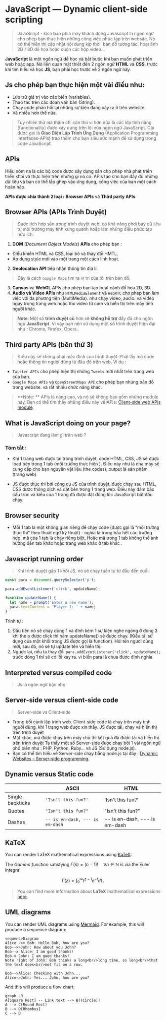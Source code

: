 # JavaScript — Dynamic client-side scripting
> JavaScript - kịch bản phía máy khách động
> Javascript là ngôn ngữ cho phép bạn thực hiện những công việc phức tạp trên website. Nó có thể hiển thị cập nhật nội dung kịp thời, bản đồ tương tác, hoạt ảnh 2D / 3D đồ họa hoặc cuộn các hộp video...

**JavaScript** là một ngôn ngữ dễ học và bắt buộc khi bạn muốn phát triển web hoặc app. Nó liên quan mật thiết đến 2 ngôn ngữ **HTML** và **CSS**, trước khi tìm hiểu và học **JS**, bạn phải học trước về 2 ngôn ngữ này.

## Js cho phép bạn thực hiện một vài điều như:

- Lưu trữ giá trị vào các biến (variables).
- Thao tác trên các đoạn văn bản (String).
- Chạy code phản hồi lại những sự kiện đang xảy ra ở trên website.
- Và nhiều hơn thế nữa.
> Tuy nhiên thứ mà thậm chí còn thú vị hơn nữa là các lớp tính năng (functionality) được xây dựng trên lõi của ngôn ngữ JavaScript. Cái được gọi là **Giao Diện Lập Trình Ứng Dụng** (Application Programming Interfaces-APIs) trao thêm cho bạn siêu sức mạnh để sử dụng trong code JavaScript.

## APIs

Hiểu nôm na là các bộ code được xây dựng sẵn cho phép nhà phát triển triển khai và thực hiện trên những gì nó có. APIs tạo cho bạn đầy đủ những dữ liệu và bạn có thể lắp ghép vào ứng dụng, công việc của bạn một cách hoàn hảo.

**APIs được chia thành 2 loại :** **Browser APIs** và **Third party APIs**

## Browser APIs (APIs Trình Duyệt)
> Được tích hợp sẵn trong trình duyệt web, có khả năng phơi bày dữ liệu từ môi trường máy tính xung quanh hoặc làm những điều phức tạp hữu ích.

1. **DOM** (*Document Object Models*) **APIs** cho phép bạn :
- Điều khiển HTML và CSS, loại bỏ và thay đổi HMTL.
- Áp dụng style mới vào một trang một cách linh hoạt.
2. **Geolocation API** tiếp nhận thông tin địa lí. 
> Đây là cách `Google Maps` tìm ra vị trí của tôi trên bản đồ.
3. **Canvas** và **WebGL** APIs cho phép bạn tạo hoạt cảnh đồ họa 2D, 3D.
4. **Audio và Video APIs** như `HTMLMediaElement` và `WebRTC` cho phép bạn làm việc với đa phương tiện (MultiMedia). như chạy video, audio. và video ngay trong trang web hoặc thu video từ cam và hiển thị trên máy tính người khác.

>**Note**: Một số **trình duyệt cũ** hơn sẽ **không hỗ trợ** đầy đủ cho ngôn ngữ **JavaScript**. Vì vậy bạn nên sử dụng một số trình duyệt hiện đại như : Chrome, Firefox, Opera..
## Third party APIs (bên thứ 3)
> Điều này sẽ không phải mặc định của trình duyệt. Phải lấy mã code hoặc thông tin người dùng từ đâu đó trên web. Ví dụ :
- `Twitter APIs` cho phép hiện thị những `Tweets` mới nhất trên trang web của bạn.
- `Google Maps APIs` và `OpenStreetMaps API` cho phép bạn nhúng bản đồ trong website. và rất nhiều chức năng khác.

> **Note: ** APIs là  nâng cao, và nó sẽ không bao gồm những module này. Bạn có thể tìm thấy những điều này về APIs: [Client-side web APIs module](https://developer.mozilla.org/en-US/docs/Learn/JavaScript/Client-side_web_APIs).

## What is JavaScript doing on your page?
> Javascript đang làm gì trên web ?
 ### Tóm tắt : 
- Khi 1 trang web được tải trong trình duyệt, code HTML, CSS, JS sẽ được load bên trong 1 tab (môi trường thực hiện ). Điều này như là nhà máy sẽ cung cấp cho bạn nguyên vật liệu (the codes), output là sản phẩm (trang web).

- JS được thực thi bởi công cụ JS của trình duyệt, được chạy sau HTML, CSS được thông dịch và đặt bên trong 1 trang web. Điều này đảm bảo cấu trúc và kiểu của 1 trang đã được đặt đúng lúc JavaScript bắt đầu chạy.

## Browser security
- Mỗi 1 tab là một không gian riêng để chạy code (được gọi là "môi trường thực thi" theo thuật ngữ kỹ thuật) - nghĩa là trong hầu hết các trường hợp, mã của 1 tab là chạy riêng biệt, Hoặc mã trong 1 tab không thể ảnh hưởng đến tab khác hoặc trang web khác ở tab khác .
## Javascript running order
> Khi trình duyệt gặp 1 khối JS, nó sẽ chạy tuần tự từ đầu đến cuối. 
```js
const para = document.querySelector('p');

para.addEventListener('click', updateName);

function updateName() {
  let name = prompt('Enter a new name');
  para.textContent = 'Player 1: ' + name;
}
```
Trình tự :
1. Đầu tiên nó sẽ chạy dòng 1 và đính kèm 1 sự kiện nghe ngóng ở dòng 3 khi thẻ p được click thì hàm updateName() sẽ được chạy. (Kiểu tái sử dụng của một khối trong JS được gọi là function). Hỏi tên người dùng mới, sau đó, nó sẽ tự update tên và hiển thị.
2. Ngược lại, nếu ta thay đổi `para.addEventListener('click', updateName);` trước dòng 1 thì sẽ có lỗi xảy ra. vì biến para là chưa được định nghĩa.
## Interpreted versus compiled code
> Js là ngôn ngữ bậc nhẹ.

## Server-side versus client-side code
> Server-side vs Client-side
- Trong bối cảnh lập trình web. Client-side code là chạy trên máy tính người dùng, khi 1 trang web được xin thấy. JS được tải, chạy và hiển thị trên trình duyệt
- Mặt khác, mã được chạy trên máy chủ thì kết quả đã được tải và hiển thị trên trình duyệt Ta thấy một số Server-side được chạy bởi 1 vài ngôn ngữ phổ biến như : PHP, Python, Ruby... và JS (Sử dụng node.js).
- Bạn có thể tìm hiểu về Server-side chạy bằng node.js tại đây : [Dynamic Websites – Server-side programming](https://developer.mozilla.org/en-US/docs/Learn/Server-side).
## Dynamic versus Static code








|                |ASCII                          |HTML                         |
|----------------|-------------------------------|-----------------------------|
|Single backticks|`'Isn't this fun?'`            |'Isn't this fun?'            |
|Quotes          |`"Isn't this fun?"`            |"Isn't this fun?"            |
|Dashes          |`-- is en-dash, --- is em-dash`|-- is en-dash, --- is em-dash|


## KaTeX

You can render LaTeX mathematical expressions using [KaTeX](https://khan.github.io/KaTeX/):

The *Gamma function* satisfying $\Gamma(n) = (n-1)!\quad\forall n\in\mathbb N$ is via the Euler integral

$$
\Gamma(z) = \int_0^\infty t^{z-1}e^{-t}dt\,.
$$

> You can find more information about **LaTeX** mathematical expressions [here](http://meta.math.stackexchange.com/questions/5020/mathjax-basic-tutorial-and-quick-reference).


## UML diagrams

You can render UML diagrams using [Mermaid](https://mermaidjs.github.io/). For example, this will produce a sequence diagram:

```mermaid
sequenceDiagram
Alice ->> Bob: Hello Bob, how are you?
Bob-->>John: How about you John?
Bob--x Alice: I am good thanks!
Bob-x John: I am good thanks!
Note right of John: Bob thinks a long<br/>long time, so long<br/>that the text does<br/>not fit on a row.

Bob-->Alice: Checking with John...
Alice->John: Yes... John, how are you?
```

And this will produce a flow chart:

```mermaid
graph LR
A[Square Rect] -- Link text --> B((Circle))
A --> C(Round Rect)
B --> D{Rhombus}
C --> D
```